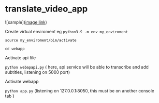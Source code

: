 # translate_video_app
![sample]([image link](https://github.com/titopuertolara/translate_video_app/blob/main/images/Screenshot%20from%202023-10-06%2011-22-41.png))


Create virtual enviroment eg ```python3.9 -m env my_enviroment```<br />

```source my_enviroment/bin/activate```<br />

```cd webapp```<br />

Activate api file

```python webapapi.py``` ( here, api service will be able to transcribe and add subtitles, listening on 5000 port) <br />

Activate webapp 

```python app.py``` (listening on 127.0.0.1:8050, this must be on another console tab ) 


